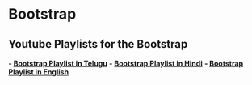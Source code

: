 # Bootstrap 

## Youtube Playlists for the Bootstrap

**- [Bootstrap Playlist in Telugu](https://www.youtube.com/playlist?list=PLp0XgOsoW2XYzkXeO79zq0VQ7Soxb8Mah)**
**- [Bootstrap Playlist in Hindi](https://www.youtube.com/playlist?list=PL0b6OzIxLPbz1cgxiH5KCBsyQij1HsPtG)**
**- [Bootstrap Playlist in English](https://www.youtube.com/playlist?list=PL4cUxeGkcC9joIM91nLzd_qaH_AimmdAR)**

